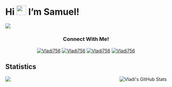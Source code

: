 # Hi <img src="https://raw.githubusercontent.com/MartinHeinz/MartinHeinz/master/wave.gif" width="30px"> I’m Samuel!</strong> </em>

![](https://komarev.com/ghpvc/?VLicus)

<h3 align="center">Connect With Me! </h3>
<p align="center">
<a 
href="https://www.hackerrank.com/vkostic756" target="_blank"><img 
align="center" 
src="https://img.shields.io/badge/-Hackerrank-2EC866?style=for-the-badge&logo=HackerRank&logoColor=white"
 alt="Vladi756"/></a>
 <a 
href="https://leetcode.com/Wacy/" target="_blank"><img 
align="center" 
src="https://img.shields.io/badge/LeetCode-000000?style=for-the-badge&logo=LeetCode&logoColor=#d16c06"
alt="Vladi756"/></a>
<a
 href="https://www.linkedin.com/in/vladislav-kostic-4b9b571b9/" target="_blank"><img 
align="center" 
src="https://img.shields.io/badge/LinkedIn-0077B5?style=for-the-badge&logo=linkedin&logoColor=white"
 alt="Vladi756" /></a>
 <a href="https://stackoverflow.com/users/14695117/wacy" target="blank"><img 
align="center" 
src="https://img.shields.io/badge/-Stackoverflow-FE7A16?style=for-the-badge&logo=stack-overflow&logoColor=white"
 alt="Vladi756" /></a>
</p>

## Statistics

<a href="https://github.com/Vladi756">
 <img align="left" src="https://github-readme-stats.vercel.app/api/top-langs/?username=Vladi756&title_color=ffffff&text_color=c9cacc&icon_color=2bbc8a&bg_color=1d1f21&hide=python,cython,css,html&langs_count=4" a/>

<a href="https://github.com/Vladi756">
  <img align="right" src="https://github-readme-stats.vercel.app/api?username=Vladi756&show_icons=true&line_height=27&count_private=true&title_color=ffffff&text_color=c9cacc&icon_color=2bbc8a&bg_color=1d1f21" alt="Vladi's GitHub Stats" a/>

 


 
